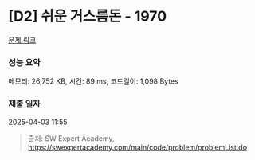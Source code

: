 # [D2] 쉬운 거스름돈 - 1970 

[문제 링크](https://swexpertacademy.com/main/code/problem/problemDetail.do?contestProbId=AV5PsIl6AXIDFAUq) 

### 성능 요약

메모리: 26,752 KB, 시간: 89 ms, 코드길이: 1,098 Bytes

### 제출 일자

2025-04-03 11:55



> 출처: SW Expert Academy, https://swexpertacademy.com/main/code/problem/problemList.do